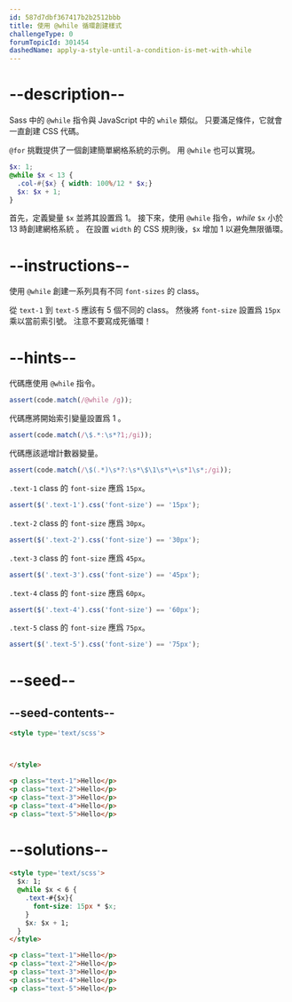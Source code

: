 ```yaml
---
id: 587d7dbf367417b2b2512bbb
title: 使用 @while 循環創建樣式
challengeType: 0
forumTopicId: 301454
dashedName: apply-a-style-until-a-condition-is-met-with-while
---
```


# --description--

Sass 中的 `@while` 指令與 JavaScript 中的 `while` 類似。 只要滿足條件，它就會一直創建 CSS 代碼。

`@for` 挑戰提供了一個創建簡單網格系統的示例。 用 `@while` 也可以實現。

```scss
$x: 1;
@while $x < 13 {
  .col-#{$x} { width: 100%/12 * $x;}
  $x: $x + 1;
}
```

首先，定義變量 `$x` 並將其設置爲 1。 接下來，使用 `@while` 指令，*while* `$x` 小於 13 時創建網格系統 。 在設置 `width` 的 CSS 規則後，`$x` 增加 1 以避免無限循環。

# --instructions--

使用 `@while` 創建一系列具有不同 `font-sizes` 的 class。

從 `text-1` 到 `text-5` 應該有 5 個不同的 class。 然後將 `font-size` 設置爲 `15px` 乘以當前索引號。 注意不要寫成死循環！

# --hints--

代碼應使用 `@while` 指令。

```js
assert(code.match(/@while /g));
```

代碼應將開始索引變量設置爲 1 。

```js
assert(code.match(/\$.*:\s*?1;/gi));
```

代碼應該遞增計數器變量。

```js
assert(code.match(/\$(.*)\s*?:\s*\$\1\s*\+\s*1\s*;/gi));
```

`.text-1` class 的 `font-size` 應爲 `15px`。

```js
assert($('.text-1').css('font-size') == '15px');
```

`.text-2` class 的 `font-size` 應爲 `30px`。

```js
assert($('.text-2').css('font-size') == '30px');
```

`.text-3` class 的 `font-size` 應爲 `45px`。

```js
assert($('.text-3').css('font-size') == '45px');
```

`.text-4` class 的 `font-size` 應爲 `60px`。

```js
assert($('.text-4').css('font-size') == '60px');
```

`.text-5` class 的 `font-size` 應爲 `75px`。

```js
assert($('.text-5').css('font-size') == '75px');
```

# --seed--

## --seed-contents--

```html
<style type='text/scss'>



</style>

<p class="text-1">Hello</p>
<p class="text-2">Hello</p>
<p class="text-3">Hello</p>
<p class="text-4">Hello</p>
<p class="text-5">Hello</p>
```

# --solutions--

```html
<style type='text/scss'>
  $x: 1;
  @while $x < 6 {
    .text-#{$x}{
      font-size: 15px * $x;
    }
    $x: $x + 1;
  }
</style>

<p class="text-1">Hello</p>
<p class="text-2">Hello</p>
<p class="text-3">Hello</p>
<p class="text-4">Hello</p>
<p class="text-5">Hello</p>
```
